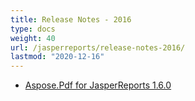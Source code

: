 ```yaml
---
title: Release Notes - 2016
type: docs
weight: 40
url: /jasperreports/release-notes-2016/
lastmod: "2020-12-16"
---
```


- [Aspose.Pdf for JasperReports 1.6.0](/pdf/jasperreports/aspose-pdf-for-jasperreports-1-6-0/)
